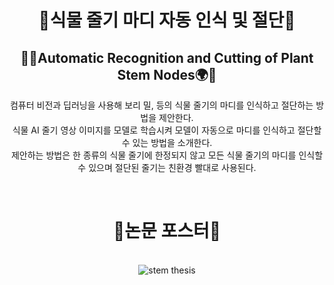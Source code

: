 <div align="center">

# 🌱식물 줄기 마디 자동 인식 및 절단🌱
## 💚🥤Automatic Recognition and Cutting of Plant Stem Nodes🌍💚

컴퓨터 비전과 딥러닝을 사용해 보리 밀, 등의 식물 줄기의 마디를 인식하고 절단하는 방법을 제안한다.  
식물 AI 줄기 영상 이미지를 모델로 학습시켜 모델이 자동으로 마디를 인식하고 절단할 수 있는 방법을 소개한다.  
제안하는 방법은 한 종류의 식물 줄기에 한정되지 않고 모든 식물 줄기의 마디를 인식할 수 있으며 절단된 줄기는 친환경 빨대로 사용된다.

</div>

</br>  
<div align="center">

<h1> 📝논문 포스터📝 </h1>
<br>
<img src="stem_thesis.png" alt="stem thesis">

</div>



